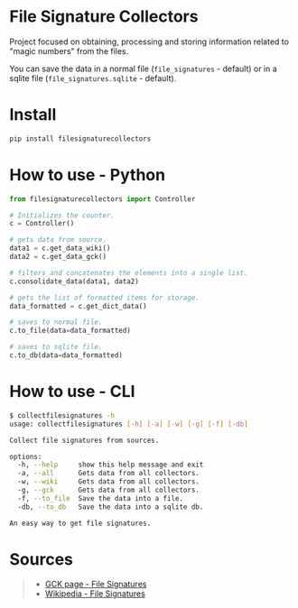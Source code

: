 # File Signature Collectors

Project focused on obtaining, processing and storing information related to "magic numbers" from the files.


You can save the data in a normal file (`file_signatures` - default) or in a sqlite file (`file_signatures.sqlite` - default).


# Install

```bash
pip install filesignaturecollectors
```

# How to use - Python

```python
from filesignaturecollectors import Controller

# Initializes the counter.
c = Controller()

# gets data from source.
data1 = c.get_data_wiki()
data2 = c.get_data_gck()

# filters and concatenates the elements into a single list.
c.consolidate_data(data1, data2)

# gets the list of formatted items for storage.
data_formatted = c.get_dict_data()

# saves to normal file.
c.to_file(data=data_formatted)

# saves to sqlite file.
c.to_db(data=data_formatted)
```

# How to use - CLI

```bash
$ collectfilesignatures -h
usage: collectfilesignatures [-h] [-a] [-w] [-g] [-f] [-db]

Collect file signatures from sources.

options:
  -h, --help     show this help message and exit
  -a, --all      Gets data from all collectors.
  -w, --wiki     Gets data from all collectors.
  -g, --gck      Gets data from all collectors.
  -f, --to_file  Save the data into a file.
  -db, --to_db   Save the data into a sqlite db.

An easy way to get file signatures.
```


# Sources

> * [GCK page - File Signatures](https://www.garykessler.net/library/file_sigs.html)
> * [Wikipedia - File Signatures](https://en.wikipedia.org/wiki/List_of_file_signatures)
